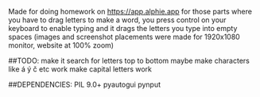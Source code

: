 Made for doing homework on https://app.alphie.app for those parts where you have to drag letters to make a word, you press control on your keyboard to enable typing and it drags the letters you type into empty spaces
(images and screenshot placements were made for 1920x1080 monitor, website at 100% zoom)

##TODO:
make it search for letters top to bottom
maybe make characters like á ý č etc work
make capital letters work

##DEPENDENCIES:
PIL 9.0+
pyautogui
pynput
